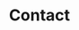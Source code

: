 ---
title: "Contact"
readingTime: false
slug: "contact"
toc: false
license: false
menu:
    main:
        weight: 99
        params: 
            icon: messages
---